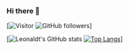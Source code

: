 ### Hi there 👋
[![Visitor](https://visitor-badge.laobi.icu/badge?page_id=Leonaldt.Leonaldt)
![GitHub followers](https://img.shields.io/github/followers/Leonaldt.svg?style=social&label=Follow&maxAge=2592000)]

[![Leonaldt's GitHub stats](https://github-readme-stats.vercel.app/api?username=Leonaldt&show_icons=true&theme=radical)
[![Top Langs](https://github-readme-stats.vercel.app/api/top-langs/?username=Leonaldt&layout=compact)](https://github.com/Leonaldt/github-readme-stats)]
